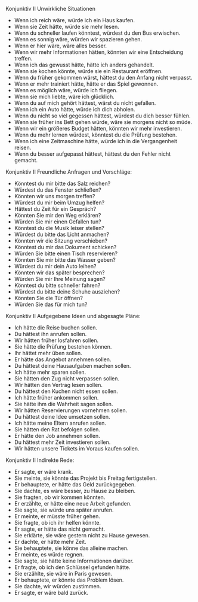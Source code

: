 Konjunktiv II
Unwirkliche Situationen

- Wenn ich reich wäre, würde ich ein Haus kaufen.
- Wenn sie Zeit hätte, würde sie mehr lesen.
- Wenn du schneller laufen könntest, würdest du den Bus erwischen.
- Wenn es sonnig wäre, würden wir spazieren gehen.
- Wenn er hier wäre, wäre alles besser.
- Wenn wir mehr Informationen hätten, könnten wir eine Entscheidung treffen.
- Wenn ich das gewusst hätte, hätte ich anders gehandelt.
- Wenn sie kochen könnte, würde sie ein Restaurant eröffnen.
- Wenn du früher gekommen wärst, hättest du den Anfang nicht verpasst.
- Wenn er mehr trainiert hätte, hätte er das Spiel gewonnen.
- Wenn es möglich wäre, würde ich fliegen.
- Wenn sie mich liebte, wäre ich glücklich.
- Wenn du auf mich gehört hättest, wärst du nicht gefallen.
- Wenn ich ein Auto hätte, würde ich dich abholen.
- Wenn du nicht so viel gegessen hättest, würdest du dich besser fühlen.
- Wenn sie früher ins Bett gehen würde, wäre sie morgens nicht so müde.
- Wenn wir ein größeres Budget hätten, könnten wir mehr investieren.
- Wenn du mehr lernen würdest, könntest du die Prüfung bestehen.
- Wenn ich eine Zeitmaschine hätte, würde ich in die Vergangenheit reisen.
- Wenn du besser aufgepasst hättest, hättest du den Fehler nicht gemacht.

Konjunktiv II
Freundliche Anfragen und Vorschläge:

- Könntest du mir bitte das Salz reichen?
- Würdest du das Fenster schließen?
- Könnten wir uns morgen treffen?
- Würdest du mir beim Umzug helfen?
- Hättest du Zeit für ein Gespräch?
- Könnten Sie mir den Weg erklären?
- Würden Sie mir einen Gefallen tun?
- Könntest du die Musik leiser stellen?
- Würdest du bitte das Licht anmachen?
- Könnten wir die Sitzung verschieben?
- Könntest du mir das Dokument schicken?
- Würden Sie bitte einen Tisch reservieren?
- Könnten Sie mir bitte das Wasser geben?
- Würdest du mir dein Auto leihen?
- Könnten wir das später besprechen?
- Würden Sie mir Ihre Meinung sagen?
- Könntest du bitte schneller fahren?
- Würdest du bitte deine Schuhe ausziehen?
- Könnten Sie die Tür öffnen?
- Würden Sie das für mich tun?


Konjunktiv II
Aufgegebene Ideen und abgesagte Pläne:

- Ich hätte die Reise buchen sollen.
- Du hättest ihn anrufen sollen.
- Wir hätten früher losfahren sollen.
- Sie hätte die Prüfung bestehen können.
- Ihr hättet mehr üben sollen.
- Er hätte das Angebot annehmen sollen.
- Du hättest deine Hausaufgaben machen sollen.
- Ich hätte mehr sparen sollen.
- Sie hätten den Zug nicht verpassen sollen.
- Wir hätten den Vertrag lesen sollen.
- Du hättest den Kuchen nicht essen sollen.
- Ich hätte früher ankommen sollen.
- Sie hätte ihm die Wahrheit sagen sollen.
- Wir hätten Reservierungen vornehmen sollen.
- Du hättest deine Idee umsetzen sollen.
- Ich hätte meine Eltern anrufen sollen.
- Sie hätten den Rat befolgen sollen.
- Er hätte den Job annehmen sollen.
- Du hättest mehr Zeit investieren sollen.
- Wir hätten unsere Tickets im Voraus kaufen sollen.



Konjunktiv II
Indirekte Rede:
- Er sagte, er wäre krank.
- Sie meinte, sie könnte das Projekt bis Freitag fertigstellen.
- Er behauptete, er hätte das Geld zurückgegeben.
- Sie dachte, es wäre besser, zu Hause zu bleiben.
- Sie fragten, ob wir kommen könnten.
- Er erzählte, er hätte eine neue Arbeit gefunden.
- Sie sagte, sie würde uns später anrufen.
- Er meinte, er müsste früher gehen.
- Sie fragte, ob ich ihr helfen könnte.
- Er sagte, er hätte das nicht gemacht.
- Sie erklärte, sie wäre gestern nicht zu Hause gewesen.
- Er dachte, er hätte mehr Zeit.
- Sie behauptete, sie könne das alleine machen.
- Er meinte, es würde regnen.
- Sie sagte, sie hätte keine Informationen darüber.
- Er fragte, ob ich den Schlüssel gefunden hätte.
- Sie erzählte, sie wäre in Paris gewesen.
- Er behauptete, er könnte das Problem lösen.
- Sie dachte, wir würden zustimmen.
- Er sagte, er wäre bald zurück.